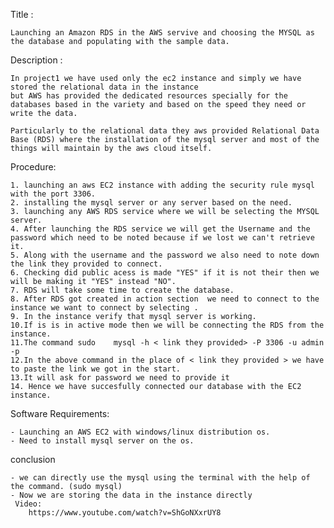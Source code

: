 
Title : 

    Launching an Amazon RDS in the AWS servive and choosing the MYSQL as the database and populating with the sample data.

Description : 

    In project1 we have used only the ec2 instance and simply we have stored the relational data in the instance 
    but AWS has provided the dedicated resources specially for the databases based in the variety and based on the speed they need or write the data.

    Particularly to the relational data they aws provided Relational Data Base (RDS) where the installation of the mysql server and most of the things will maintain by the aws cloud itself.

Procedure:

    1. launching an aws EC2 instance with adding the security rule mysql with the port 3306.
    2. installing the mysql server or any server based on the need.
    3. launching any AWS RDS service where we will be selecting the MYSQL server.
    4. After launching the RDS service we will get the Username and the password which need to be noted because if we lost we can't retrieve it.
    5. Along with the username and the password we also need to note down the link they provided to connect.
    6. Checking did public acess is made "YES" if it is not their then we will be making it "YES" instead "NO".
    7. RDS will take some time to create the database.
    8. After RDS got created in action section  we need to connect to the instance we want to connect by selecting .
    9. In the instance verify that mysql server is working.
    10.If is is in active mode then we will be connecting the RDS from the instance.
    11.The command sudo    mysql -h < link they provided> -P 3306 -u admin -p 
    12.In the above command in the place of < link they provided > we have to paste the link we got in the start.
    13.It will ask for password we need to provide it 
    14. Hence we have succesfully connected our database with the EC2 instance.

Software Requirements:

    - Launching an AWS EC2 with windows/linux distribution os.
    - Need to install mysql server on the os.
    
conclusion 

    - we can directly use the mysql using the terminal with the help of the command. (sudo mysql)
    - Now we are storing the data in the instance directly 
     Video:
        https://www.youtube.com/watch?v=ShGoNXxrUY8

    

    

